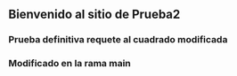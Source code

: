 ## Bienvenido al sitio de Prueba2  
### Prueba definitiva  requete al cuadrado modificada
### Modificado en la rama main
